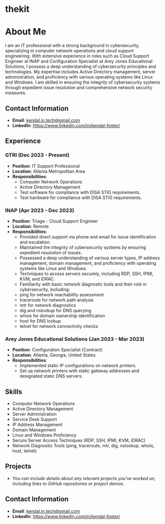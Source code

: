 # thekit

# About Me

I am an IT professional with a strong background in cybersecurity, specializing in computer network operations and cloud support engineering. With extensive experience in roles such as Cloud Support Engineer at INAP and Configuration Specialist at Arey Jones Educational Solutions, I possess a deep understanding of cybersecurity principles and technologies. My expertise includes Active Directory management, server administration, and proficiency with various operating systems like Linux and Windows. I am skilled in ensuring the integrity of cybersecurity systems through expedient issue resolution and comprehensive network security measures.

## Contact Information
- **Email**: kendal.in.tech@gmail.com
- **LinkedIn**: https://www.linkedin.com/in/kendal-foster/

## Experience

### GTRI (Dec 2023 - Present)
- **Position**: IT Support Professional
- **Location**: Atlanta Metropolitan Area
- **Responsibilities**:
  - Computer Network Operations
  - Active Directory Management
  - Test software for compliance with DISA STIG requirements.
  - Test hardware for compliance with DISA STIG requirements.

### INAP (Apr 2023 - Dec 2023)
- **Position**: Triage - Cloud Support Engineer
- **Location**: Remote
- **Responsibilities**:
  - Provided direct support via phone and email for issue identification and escalation.
  - Maintained the integrity of cybersecurity systems by ensuring expedient resolution of issues.
  - Possessed a deep understanding of various server types, IP address management, domain management, and proficiency with operating systems like Linux and Windows.
  - Techniques to access servers securely, including RDP, SSH, IPMI, KVM, and iDRAC.
  - Familiarity with basic network diagnostic tools and their role in cybersecurity, including:
  - ping for network reachability assessment
  - traceroute for network path analysis
  - mtr for network diagnostics
  - dig and nslookup for DNS querying
  - whois for domain ownership identification
  - host for DNS lookup
  - telnet for network connectivity checks

### Arey Jones Educational Solutions (Jan 2023 - Mar 2023)
- **Position**: Configuration Specialist (Contract)
- **Location**: Atlanta, Georgia, United States
- **Responsibilities**:
  - Implemented static IP configurations on network printers.
  - Set up network printers with static gateway addresses and designated static DNS servers.

## Skills
- Computer Network Operations
- Active Directory Management
- Server Administration
- Service Desk Support
- IP Address Management
- Domain Management
- Linux and Windows Proficiency
- Secure Server Access Techniques (RDP, SSH, IPMI, KVM, iDRAC)
- Network Diagnostic Tools (ping, traceroute, mtr, dig, nslookup, whois, host, telnet)

## Projects
- *You can include details about any relevant projects you've worked on, including links to GitHub repositories or project demos.*

## Contact Information
- **Email**: kendal.in.tech@gmail.com
- **LinkedIn**: https://www.linkedin.com/in/kendal-foster/
